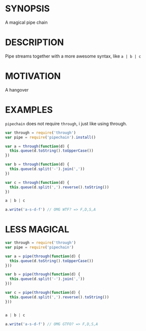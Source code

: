 # SYNOPSIS
A magical pipe chain

# DESCRIPTION
Pipe streams together with a more awesome syntax, like `a | b | c`

# MOTIVATION
A hangover

# EXAMPLES
`pipechain` does not require `through`, i just like using through.

```js
var through = require('through')
var pipe = require('pipechain').install()

var a = through(function(d) {
  this.queue(d.toString().toUpperCase())
})

var b = through(function(d) {
  this.queue(d.split('-').join(','))
})

var c = through(function(d) {
  this.queue(d.split(',').reverse().toString())
})

a | b | c

a.write('a-s-d-f') // OMG WTF? => F,D,S,A
```

# LESS MAGICAL

```js
var through = require('through')
var pipe = require('pipechain')

var a = pipe(through(function(d) {
  this.queue(d.toString().toUpperCase())
}))

var b = pipe(through(function(d) {
  this.queue(d.split('-').join(','))
}))

var c = pipe(through(function(d) {
  this.queue(d.split(',').reverse().toString())
}))


a | b | c

a.write('a-s-d-f') // OMG GTFO? => F,D,S,A
```
